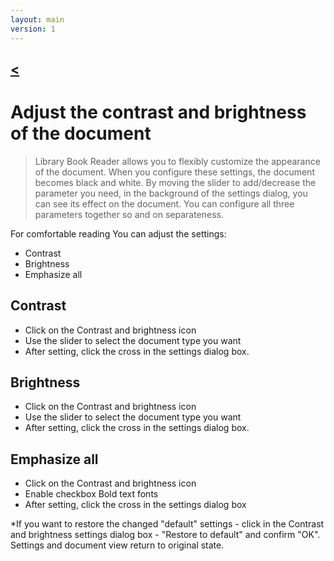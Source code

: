 ```yaml
---
layout: main
version: 1
---
```

[<](/wiki/faq)
---

# Adjust the contrast and brightness of the document

> Library Book Reader allows you to flexibly customize the appearance of the document. When you configure these settings, the document becomes black and white. By moving the slider to add/decrease the parameter you need, 
in the background of the settings dialog, you can see its effect on the document. You can configure all three parameters together
so and on separateness.

For comfortable reading You can adjust the settings:
* Contrast
* Brightness 
* Emphasize all

## Contrast
* Click on the Contrast and brightness icon
* Use the slider to select the document type you want
* After setting, click the cross in the settings dialog box.


## Brightness 
* Click on the Contrast and brightness icon
* Use the slider to select the document type you want
* After setting, click the cross in the settings dialog box.


## Emphasize all
* Click on the Contrast and brightness icon
* Enable checkbox Bold text fonts
* After setting, click the cross in the settings dialog box



*If you want to restore the changed "default" settings - click in the Contrast and brightness settings dialog box - "Restore to default" and confirm "OK". Settings and document view return to original state.
